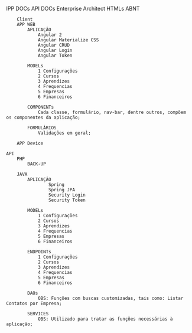 IPP
	DOCs
		API DOCs
		Enterprise Architect
		HTMLs
		ABNT


		Client
		APP WEB
			APLICAÇÂO
				Angular 2 
				Angular Materialize CSS
				Angular CRUD
				Angular Login
				Angular Token

			MODELs
				1 Configurações
				2 Cursos
				3 Aprendizes
				4 Frequencias
				5 Empresas
				6 Financeiros

			COMPONENTs
				Cada classe, formulário, nav-bar, dentre outros, compõem os componentes da aplicação;

			FORMULÁRIOS
				Validações em geral;

		APP Device

	API
		PHP
			BACK-UP

		JAVA
			APLICAÇÂO
					Spring 
					Spring JPA
					Security Login
					Security Token

			MODELs
				1 Configurações
				2 Cursos
				3 Aprendizes
				4 Frequencias
				5 Empresas
				6 Financeiros

			ENDPOINTs
				1 Configurações
				2 Cursos
				3 Aprendizes
				4 Frequencias
				5 Empresas
				6 Financeiros

			DAOs
				OBS: Funções com buscas customizadas, tais como: Listar Contatos por Empresa;

			SERVICES
				OBS: Utilizado para tratar as funções necessárias à aplicação;
